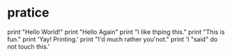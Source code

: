 # pratice
print "Hello World!"
print "Hello Again"
print "I like thping this."
print "This is fun."
print 'Yay! Printing.'
print "I'd much rather you'not."
print 'I "said" do not touch this.'
